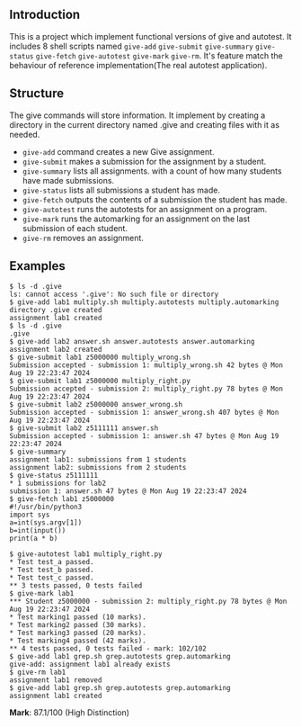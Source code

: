 ## Introduction

This is a project which implement functional versions of give and autotest. It includes 8 shell scripts named `give-add` `give-submit` `give-summary` `give-status` `give-fetch` `give-autotest` `give-mark` `give-rm`. It's feature match the behaviour of reference implementation(The real autotest application).

## Structure

The give commands will store information. It implement by creating a directory in the current directory named .give and creating files with it as needed.
- `give-add` command creates a new Give assignment.
- `give-submit` makes a submission for the assignment by a student.
- `give-summary` lists all assignments. with a count of how many students have made submissions.
- `give-status` lists all submissions a student has made.
- `give-fetch` outputs the contents of a submission the student has made.
- `give-autotest` runs the autotests for an assignment on a program.
- `give-mark` runs the automarking for an assignment on the last submission of each student.
- `give-rm` removes an assignment.

## Examples

```
$ ls -d .give
ls: cannot access '.give': No such file or directory
$ give-add lab1 multiply.sh multiply.autotests multiply.automarking
directory .give created
assignment lab1 created
$ ls -d .give
.give
$ give-add lab2 answer.sh answer.autotests answer.automarking
assignment lab2 created
$ give-submit lab1 z5000000 multiply_wrong.sh
Submission accepted - submission 1: multiply_wrong.sh 42 bytes @ Mon Aug 19 22:23:47 2024
$ give-submit lab1 z5000000 multiply_right.py
Submission accepted - submission 2: multiply_right.py 78 bytes @ Mon Aug 19 22:23:47 2024
$ give-submit lab2 z5000000 answer_wrong.sh
Submission accepted - submission 1: answer_wrong.sh 407 bytes @ Mon Aug 19 22:23:47 2024
$ give-submit lab2 z5111111 answer.sh
Submission accepted - submission 1: answer.sh 47 bytes @ Mon Aug 19 22:23:47 2024
$ give-summary
assignment lab1: submissions from 1 students
assignment lab2: submissions from 2 students
$ give-status z5111111
* 1 submissions for lab2
submission 1: answer.sh 47 bytes @ Mon Aug 19 22:23:47 2024
$ give-fetch lab1 z5000000
#!/usr/bin/python3
import sys
a=int(sys.argv[1])
b=int(input())
print(a * b)

$ give-autotest lab1 multiply_right.py
* Test test_a passed.
* Test test_b passed.
* Test test_c passed.
** 3 tests passed, 0 tests failed
$ give-mark lab1
*** Student z5000000 - submission 2: multiply_right.py 78 bytes @ Mon Aug 19 22:23:47 2024
* Test marking1 passed (10 marks).
* Test marking2 passed (30 marks).
* Test marking3 passed (20 marks).
* Test marking4 passed (42 marks).
** 4 tests passed, 0 tests failed - mark: 102/102
$ give-add lab1 grep.sh grep.autotests grep.automarking
give-add: assignment lab1 already exists
$ give-rm lab1
assignment lab1 removed
$ give-add lab1 grep.sh grep.autotests grep.automarking
assignment lab1 created
```
**Mark**: 87.1/100 (High Distinction)

